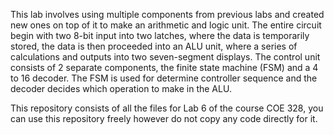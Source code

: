 This lab involves using multiple components from previous labs and created new ones on top of it
to make an arithmetic and logic unit. The entire circuit begin with two 8-bit input into two latches, where
the data is temporarily stored, the data is then proceeded into an ALU unit, where a series of calculations
and outputs into two seven-segment displays. The control unit consists of 2 separate components, the
finite state machine (FSM) and a 4 to 16 decoder. The FSM is used for determine controller sequence and
the decoder decides which operation to make in the ALU. 

<p>This repository consists of all the files for Lab 6 of the course COE 328, you can use this repository freely however do not copy any code directly for it.</p>
